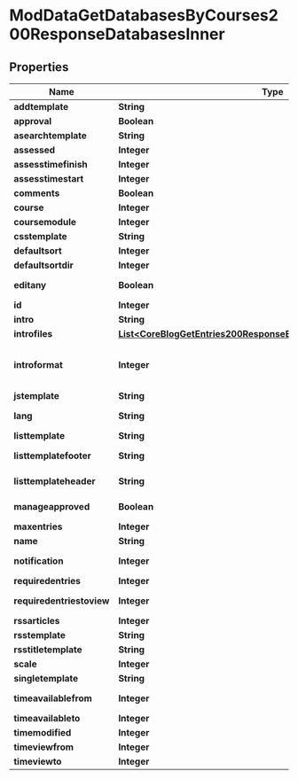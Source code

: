 

# ModDataGetDatabasesByCourses200ResponseDatabasesInner


## Properties

| Name | Type | Description | Notes |
|------------ | ------------- | ------------- | -------------|
|**addtemplate** | **String** | addtemplate field |  [optional] |
|**approval** | **Boolean** | approval field |  [optional] |
|**asearchtemplate** | **String** | asearchtemplate field |  [optional] |
|**assessed** | **Integer** | assessed field |  [optional] |
|**assesstimefinish** | **Integer** | assesstimefinish field |  [optional] |
|**assesstimestart** | **Integer** | assesstimestart field |  [optional] |
|**comments** | **Boolean** | comments enabled |  [optional] |
|**course** | **Integer** | Course id |  [optional] |
|**coursemodule** | **Integer** | coursemodule |  [optional] |
|**csstemplate** | **String** | csstemplate field |  [optional] |
|**defaultsort** | **Integer** | defaultsort field |  [optional] |
|**defaultsortdir** | **Integer** | defaultsortdir field |  [optional] |
|**editany** | **Boolean** | editany field (not used any more) |  [optional] |
|**id** | **Integer** | Database id |  [optional] |
|**intro** | **String** | The Database intro |  [optional] |
|**introfiles** | [**List&lt;CoreBlogGetEntries200ResponseEntriesInnerSummaryfilesInner&gt;**](CoreBlogGetEntries200ResponseEntriesInnerSummaryfilesInner.md) |  |  [optional] |
|**introformat** | **Integer** | intro format (1 &#x3D; HTML, 0 &#x3D; MOODLE, 2 &#x3D; PLAIN, or 4 &#x3D; MARKDOWN) |  [optional] |
|**jstemplate** | **String** | jstemplate field |  [optional] |
|**lang** | **String** | Forced activity language |  [optional] |
|**listtemplate** | **String** | listtemplate field |  [optional] |
|**listtemplatefooter** | **String** | listtemplatefooter field |  [optional] |
|**listtemplateheader** | **String** | listtemplateheader field |  [optional] |
|**manageapproved** | **Boolean** | manageapproved field |  [optional] |
|**maxentries** | **Integer** | maxentries field |  [optional] |
|**name** | **String** | Database name |  [optional] |
|**notification** | **Integer** | notification field (not used any more) |  [optional] |
|**requiredentries** | **Integer** | requiredentries field |  [optional] |
|**requiredentriestoview** | **Integer** | requiredentriestoview field |  [optional] |
|**rssarticles** | **Integer** | rssarticles field |  [optional] |
|**rsstemplate** | **String** | rsstemplate field |  [optional] |
|**rsstitletemplate** | **String** | rsstitletemplate field |  [optional] |
|**scale** | **Integer** | scale field |  [optional] |
|**singletemplate** | **String** | singletemplate field |  [optional] |
|**timeavailablefrom** | **Integer** | timeavailablefrom field |  [optional] |
|**timeavailableto** | **Integer** | timeavailableto field |  [optional] |
|**timemodified** | **Integer** | Time modified |  [optional] |
|**timeviewfrom** | **Integer** | timeviewfrom field |  [optional] |
|**timeviewto** | **Integer** | timeviewto field |  [optional] |



